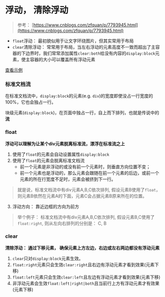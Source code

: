 # 浮动， 清除浮动

> 参考： [https://www.cnblogs.com/zfquan/p/7793945.html](https://www.cnblogs.com/zfquan/p/7793945.html)

- `float`浮动： 最初貌似用于让文字环绕图片，但其实常用于布局  
- `clear`清除浮动： 常常用于布局，当左右浮动的元素高度不一致而超出了主容器的下边界时，我们常常添加属性`clear:both`给没有内容的`display:block`元素，使主容器的大小可以覆盖所有浮动元素


<a href="demo/020float-and-clear.html" target="_blank">查看示例</a>
### 标准文档流

在标准文档流中，`display:block`的元素(e.g. `div`)的宽度即使没占一行宽度的100%，它也会独占一行。

块级元素(`display:block`)，在页面中独占一行，自上而下排列，也就是传说中的**流**


### float
**浮动可以理解为让某个div元素脱离标准流，漂浮在标准流之上**

1. 使用了`float`的元素会自动设置属性`display:block`  
2. 使用了`float`的元素会脱离标准文档流
    - 前一个元素是非浮动的或没有前一个元素时，则垂直方向位置不变；
    - 前一个元素也是浮动的，那么元素会跟随在前一个元素的后边，或前一个元素的所在行宽度不足时，元素会被挤到下一行。
> 就是说，标准文档流中有div元素A,B,C依次排列, 假设元素B使用了`float`，则元素B依然在元素A的下面，元素C会占据元素B原来所在的位置。
3. 浮动方向： 靠近边框的方向为前方
> 举个例子： 标准文档流中有div元素A,B,C依次排列, 假设元素B,C使用了`float:right`, 则从左向右排列的分别是： C, B


### clear
**清除浮动： 通过下移元素， 确保元素上方左边，右边或左右两边都没有浮动元素**

1. `clear`只对`display:block`元素生效。
2. `float:right`元素只会生效`clear:right`且右边有浮动元素才看到效果(元素下移)
3. `float:left`元素只会生效`clear:left`且左边有浮动元素才看到效果(元素下移)
4. 非浮动元素会生效`float:left|right|both`且当前行上方有浮动元素才有效果(元素下移)

